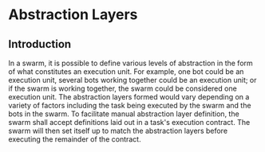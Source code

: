 # Abstraction Layers
## Introduction
In a swarm, it is possible to define various levels of abstraction in the form of what constitutes an execution unit. For example, one bot could be an execution unit, several bots working together could be an execution unit; or if the swarm is working together, the swarm could be considered one execution unit. The abstraction layers formed would vary depending on a variety of factors including the task being executed by the swarm and the bots in the swarm. To facilitate manual abstraction layer definition, the swarm shall accept definitions laid out in a task's execution contract. The swarm will then set itself up to match the abstraction layers before executing the remainder of the contract. 